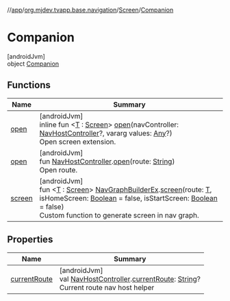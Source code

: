 //[app](../../../../index.md)/[org.mjdev.tvapp.base.navigation](../../index.md)/[Screen](../index.md)/[Companion](index.md)

# Companion

[androidJvm]\
object [Companion](index.md)

## Functions

| Name | Summary |
|---|---|
| [open](open.md) | [androidJvm]<br>inline fun &lt;[T](open.md) : [Screen](../index.md)&gt; [open](open.md)(navController: [NavHostController](https://developer.android.com/reference/kotlin/androidx/navigation/NavHostController.html)?, vararg values: [Any](https://kotlinlang.org/api/latest/jvm/stdlib/kotlin/-any/index.html)?)<br>Open screen extension. |
| [open](open.md) | [androidJvm]<br>fun [NavHostController](https://developer.android.com/reference/kotlin/androidx/navigation/NavHostController.html).[open](open.md)(route: [String](https://kotlinlang.org/api/latest/jvm/stdlib/kotlin/-string/index.html))<br>Open route. |
| [screen](screen.md) | [androidJvm]<br>fun &lt;[T](screen.md) : [Screen](../index.md)&gt; [NavGraphBuilderEx](../../-nav-graph-builder-ex/index.md).[screen](screen.md)(route: [T](screen.md), isHomeScreen: [Boolean](https://kotlinlang.org/api/latest/jvm/stdlib/kotlin/-boolean/index.html) = false, isStartScreen: [Boolean](https://kotlinlang.org/api/latest/jvm/stdlib/kotlin/-boolean/index.html) = false)<br>Custom function to generate screen in nav graph. |

## Properties

| Name | Summary |
|---|---|
| [currentRoute](current-route.md) | [androidJvm]<br>val [NavHostController](https://developer.android.com/reference/kotlin/androidx/navigation/NavHostController.html).[currentRoute](current-route.md): [String](https://kotlinlang.org/api/latest/jvm/stdlib/kotlin/-string/index.html)?<br>Current route nav host helper |